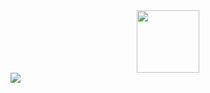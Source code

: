 <div id="header" align="center">
  <img src="https://media.giphy.com/media/YPJ5gi3MZzSjhtQTIk/giphy.gif" width="100"/>
</div>

<div id="badges">
  <img src="https://img.shields.io/badge/Youtube-red?logo=youtube&logoColor=white&style=for-the-badge"/>
</div>

